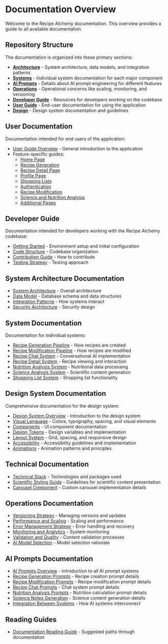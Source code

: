 
# Documentation Overview

Welcome to the Recipe Alchemy documentation. This overview provides a guide to all available documentation.

## Repository Structure

The documentation is organized into these primary sections:

- **[Architecture](./architecture/)** - System architecture, data models, and integration patterns
- **[Systems](./systems/)** - Individual system documentation for each major component
- **[AI Prompts](./ai-prompts/)** - Details about AI prompt engineering for different features
- **[Operations](./operations/)** - Operational concerns like scaling, monitoring, and versioning
- **[Developer Guide](./developer-guide/)** - Resources for developers working on the codebase
- **[User Guide](./user-guide/)** - End-user documentation for using the application
- **[Design](./design/)** - Design system documentation and guidelines

## User Documentation

Documentation intended for end users of the application:

- [User Guide Overview](./user-guide/overview.md) - General introduction to the application
- Feature-specific guides:
  - [Home Page](./user-guide/home-page.md)
  - [Recipe Generation](./user-guide/recipe-generation.md)
  - [Recipe Detail Page](./user-guide/recipe-detail-page.md)
  - [Profile Page](./user-guide/profile-page.md)
  - [Shopping Lists](./user-guide/shopping-lists.md)
  - [Authentication](./user-guide/authentication.md)
  - [Recipe Modification](./user-guide/recipe-modification.md)
  - [Science and Nutrition Analysis](./user-guide/science-nutrition-analysis.md)
  - [Additional Pages](./user-guide/additional-pages.md)

## Developer Guide

Documentation intended for developers working with the Recipe Alchemy codebase:

- [Getting Started](./developer-guide/getting-started.md) - Environment setup and initial configuration
- [Code Structure](./developer-guide/code-structure.md) - Codebase organization
- [Contribution Guide](./developer-guide/contribution-guide.md) - How to contribute
- [Testing Strategy](./developer-guide/testing-strategy.md) - Testing approach

## System Architecture Documentation

- [System Architecture](./architecture/system-architecture.md) - Overall architecture
- [Data Model](./architecture/data-model.md) - Database schema and data structures
- [Integration Patterns](./architecture/integration-patterns.md) - How systems interact
- [Security Architecture](./architecture/security-architecture.md) - Security design

## System Documentation

Documentation for individual systems:

- [Recipe Generation Pipeline](./systems/recipe-generation-pipeline.md) - How recipes are created
- [Recipe Modification Pipeline](./systems/recipe-modification-pipeline.md) - How recipes are modified
- [Recipe Chat System](./systems/recipe-chat-system.md) - Conversational AI implementation
- [Recipe Detail System](./systems/recipe-detail-system.md) - Recipe viewing and interaction
- [Nutrition Analysis System](./systems/nutrition-analysis-system.md) - Nutritional data processing
- [Science Analysis System](./systems/science-analysis-system.md) - Scientific content generation
- [Shopping List System](./systems/shopping-list-system.md) - Shopping list functionality

## Design System Documentation

Comprehensive documentation for the design system:

- [Design System Overview](./design/README.md) - Introduction to the design system
- [Visual Language](./design/visual-language.md) - Colors, typography, spacing, and visual elements
- [Components](./design/components.md) - UI component documentation
- [Design Tokens](./design/tokens.md) - Design variables and implementation
- [Layout System](./design/layout.md) - Grid, spacing, and responsive design
- [Accessibility](./design/accessibility.md) - Accessibility guidelines and implementation
- [Animations](./design/animations.md) - Animation patterns and principles

## Technical Documentation

- [Technical Stack](./technical-stack.md) - Technologies and packages used
- [Scientific Styling Guide](./scientific-styling-guide.md) - Guidelines for scientific content presentation
- [Carousel Component](./carousel-component.md) - Custom carousel implementation details

## Operations Documentation

- [Versioning Strategy](./operations/versioning-strategy.md) - Managing versions and updates
- [Performance and Scaling](./operations/performance-and-scaling.md) - Scaling and performance
- [Error Management Strategy](./operations/error-management-strategy.md) - Error handling and recovery
- [Monitoring and Analytics](./operations/monitoring-and-analytics.md) - System monitoring
- [Validation and Quality](./operations/validation-and-quality.md) - Content validation processes
- [AI Model Selection](./operations/ai-model-selection.md) - Model selection rationale

## AI Prompts Documentation

- [AI Prompts Overview](./ai-prompts/overview.md) - Introduction to all AI prompt systems
- [Recipe Generation Prompts](./ai-prompts/recipe-generation.md) - Recipe creation prompt details
- [Recipe Modification Prompts](./ai-prompts/recipe-modification.md) - Recipe modification prompt details
- [Recipe Chat Prompts](./ai-prompts/recipe-chat.md) - Chat system prompt details
- [Nutrition Analysis Prompts](./ai-prompts/nutrition-analysis.md) - Nutrition calculation prompt details
- [Science Notes Generation](./ai-prompts/science-notes.md) - Science content generation details
- [Integration Between Systems](./ai-prompts/integration.md) - How AI systems interconnect

## Reading Guides

- [Documentation Reading Guide](./documentation-reading-guide.md) - Suggested paths through documentation
